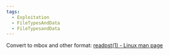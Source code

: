 ```yaml
---
tags:
  - Exploitation
  - FileTypesAndData
  - FileTypesandData
---
```


Convert to mbox and other format:
[readpst(1) - Linux man page](https://linux.die.net/man/1/readpst)
